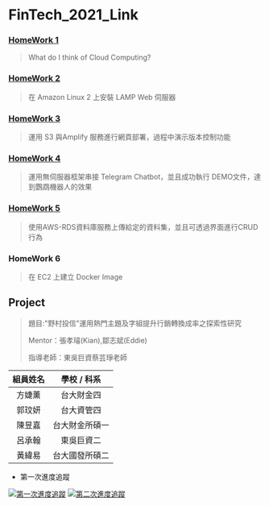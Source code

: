 # FinTech_2021_Link


### [HomeWork 1](https://github.com/star2659/FinTech/blob/main/HW1/%E4%BD%9C%E6%A5%AD%E4%B8%80.md)
> What do I think of Cloud Computing?
### [HomeWork 2](https://github.com/star2659/FinTech/blob/main/HW2/%E4%BD%9C%E6%A5%AD%E4%BA%8C.md)
> 在 Amazon Linux 2 上安裝 LAMP Web 伺服器
### [HomeWork 3](https://github.com/star2659/FinTech/blob/main/HW3/%E4%BD%9C%E6%A5%AD%E4%B8%89.md)
> 運用 S3 與Amplify 服務進行網頁部署，過程中演示版本控制功能
### [HomeWork 4](https://github.com/star2659/FinTech/blob/main/HW4/%E4%BD%9C%E6%A5%AD%E5%9B%9B.md)
> 運用無伺服器框架串接 Telegram Chatbot，並且成功執行 DEMO文件，達到鸚鵡機器人的效果  
### [HomeWork 5](https://github.com/star2659/FinTech/blob/main/HW5/%E4%BD%9C%E6%A5%AD%E4%BA%94.md)
> 使用AWS-RDS資料庫服務上傳給定的資料集，並且可透過界面進行CRUD行為
### HomeWork 6
> 在 EC2 上建立 Docker Image
## Project
> 題目:"野村投信"運用熱門主題及字組提升行銷轉換成率之探索性研究
> 
> Mentor：張孝璿(Kian),鄒志斌(Eddie)
> 
> 指導老師：東吳巨資蔡芸琤老師
> 
| 組員姓名   | 學校 / 科系   | 
| :---: | :-------------: | 
| 方婕薰   | 台大財金四       | 
| 郭玟妍   | 台大資管四       | 
| 陳昱嘉   | 台大財金所碩一       |
| 呂承翰   | 東吳巨資二       | 
| 黃緯易   | 台大國發所碩二       | 

* 第一次進度追蹤

[![第一次進度追蹤](https://imgur.com/Z5F8QOL.jpg)](https://www.youtube.com/watch?v=xh2L-zxXe7s)
[![第二次進度追蹤](https://imgur.com/v3E2z2y.jpg)](https://docs.google.com/presentation/d/1uFC4wPqgUcOcpulNt9lO4EsWBYhpYYqg/edit#slide=id.p6)
